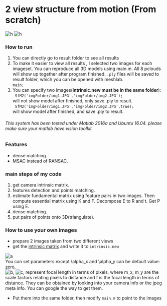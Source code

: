 # 2 view structure from motion (From scratch)
![h](https://raw.githubusercontent.com/yihui-he/3D-reconstruction/master/result/Screenshot%20from%202016-05-20%2022-02-50.png)
![h](https://raw.githubusercontent.com/yihui-he/3D-reconstruction/master/result/selfff.png)
### How to run  
1. You can directly go to result folder to see all results  
2. To make it easier to view all results , I selected two images for each imageset. You can reproduce all 3D models using main.m. All 8 pclouds will show up together after program finished. `.ply` files will be saved to result folder, which you can be opened with meshlab.  
`main;`    
3. You can specify two images(**intrinsic.new must be in the same folder**):  
` SfM2('imgFolder/img1.JPG','imgFolder/img2.JPG');`  
will not show model after finished, only save .ply to result.  
` SfM2('imgFolder/img1.JPG','imgFolder/img2.JPG',true);`  
will show model after finished, and save .ply to result.  

###### This system has been tested under Matlab 2016a and Ubuntu 16.04. please make sure your matlab have vision toolkit  

### Features  
- dense matching.  
- MSAC instead of RANSAC.  

### main steps of my code
1. get camera intrinsic matrix.  
2. features detection and points matching.  
3. estimate fundamental matrix using feature pairs in two images. Then compute essential matrix using K and F. Decompose E to R and t. Get P using E.  
4. dense matching.  
5. put pairs of points onto 3D(triangulate).  

### How to use your own images
- prepare 2 images taken from two different views  
- get the [intrinsic matrix](https://en.wikipedia.org/wiki/Camera_resectioning) and write it to `intrinsic.new`  

![a](https://wikimedia.org/api/rest_v1/media/math/render/svg/a73c022621ea3e7546d2a95c22a74fb22a3b3b7c)  
You can set parameters except \alpha_x and \alpha_y can be default value: zero,  
![b](https://wikimedia.org/api/rest_v1/media/math/render/svg/3f0b99ce362b84c94a603bca45c11454cb95f6f1), ![c](https://wikimedia.org/api/rest_v1/media/math/render/svg/eb5fb4f7aef1abe7c21500f0486677fec1e2ceca), represent focal length in terms of pixels, where m_x, m_y are the scale factors relating pixels to distance and f is the focal length in terms of distance. They can be obtained by looking into your camera info or the jpeg meta info. You can google the way to get them.

- Put them into the same folder, then modify `main.m` to point to the images  
